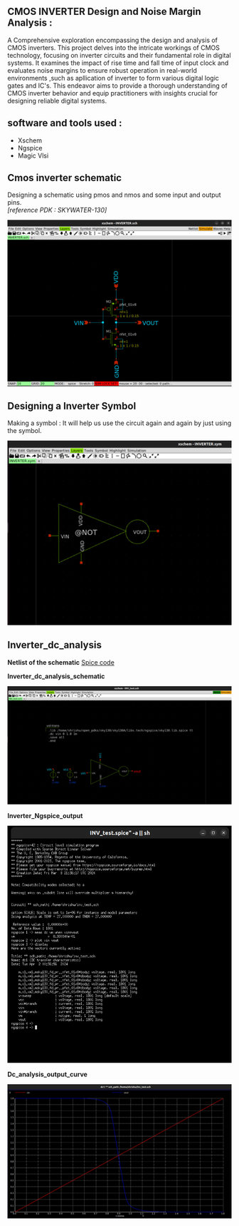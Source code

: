 CMOS INVERTER Design and Noise Margin Analysis :
---
 A Comprehensive exploration encompassing the design and analysis of CMOS inverters. This project delves into the intricate workings of CMOS technology, focusing on inverter circuits and their fundamental role in digital systems. It examines the impact of rise time and fall time of input clock and evaluates noise margins to ensure robust operation in real-world environments ,such as apllication of inverter to form various digital logic gates and IC's. This endeavor aims to provide a thorough understanding of CMOS inverter behavior and equip practitioners with insights crucial for designing reliable digital systems.
## software and tools used :

- Xschem 
- Ngspice
- Magic Vlsi 

## Cmos inverter schematic 
Designing a schematic using pmos and nmos and some input and output pins.   
_[reference PDK : SKYWATER-130]_ 

![INV_schematic](https://github.com/shrishu-kumar/xschem_pr1/blob/main/inv_screenshots/inverter%20schematic.jpg)

## Designing a Inverter Symbol
Making a symbol : It will help us use the circuit again and again by just using the symbol.

![Inv_symbol](https://github.com/shrishu-kumar/xschem_pr1/blob/main/inv_screenshots/inverter_symbol.jpg)

## Inverter_dc_analysis 

**Netlist of the schematic**
[Spice code](https://github.com/shrishu-kumar/xschem_pr1/blob/main/CMOS_INVERTER_P1/INV_test.spice)

**Inverter_dc_analysis_schematic**

![dc_analysis_schematic](https://github.com/shrishu-kumar/xschem_pr1/blob/main/inv_screenshots/inv_Dc%20analysis.jpg)

**Inverter_Ngspice_output**

![spice output](https://github.com/shrishu-kumar/xschem_pr1/blob/main/inv_screenshots/inv_dc_analysis_spice_output.jpg)

**Dc_analysis_output_curve**

![DC analysis curve](https://github.com/shrishu-kumar/xschem_pr1/blob/main/inv_screenshots/dc_analysis_curve.jpg)

